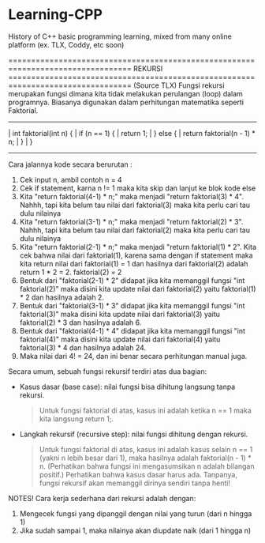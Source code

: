 # Learning-CPP
History of C++ basic programming learning, mixed from many online platform (ex. TLX, Coddy, etc soon)

================================================================================= REKURSI =================================================================================
(Source TLX) Fungsi rekursi merupakan fungsi dimana kita tidak melakukan perulangan (loop) dalam programnya. Biasanya digunakan dalam perhitungan matematika seperti Faktorial.

 __________________________________________
 | int faktorial(int n) {
 |     if (n == 1) {
 |         return 1;
 |     } else {
 |         return faktorial(n - 1) * n;
 |     }
 | }
 __________________________________________

Cara jalannya kode secara berurutan :
1. Cek input n, ambil contoh n = 4
2. Cek if statement, karna n != 1 maka kita skip dan lanjut ke blok kode else
3. Kita "return faktorial(4-1) * n;" maka menjadi "return faktorial(3) * 4". Nahhh, tapi kita belum tau nilai dari faktorial(3) maka kita perlu cari tau dulu nilainya
4. Kita "return faktorial(3-1) * n;" maka menjadi "return faktorial(2) * 3". Nahhh, tapi kita belum tau nilai dari faktorial(2) maka kita perlu cari tau dulu nilainya
5. Kita "return faktorial(2-1) * n;" maka menjadi "return faktorial(1) * 2". Kita cek bahwa nilai dari faktorial(1), karena sama dengan if statement maka kita return nilai dari faktorial(1) = 1 dan hasilnya dari faktorial(2) adalah return 1 * 2 = 2. faktorial(2) = 2
6. Bentuk dari "faktorial(2-1) * 2" didapat jika kita memanggil fungsi "int faktorial(2)" maka disini kita update nilai dari faktorial(2) yaitu faktorial(1) * 2 dan hasilnya adalah 2.
7. Bentuk dari "faktorial(3-1) * 3" didapat jika kita memanggil fungsi "int faktorial(3)" maka disini kita update nilai dari faktorial(3) yaitu faktorial(2) * 3 dan hasilnya adalah 6.
8. Bentuk dari "faktorial(4-1) * 4" didapat jika kita memanggil fungsi "int faktorial(4)" maka disini kita update nilai dari faktorial(4) yaitu faktorial(3) * 4 dan hasilnya adalah 24.
9. Maka nilai dari 4! = 24, dan ini benar secara perhitungan manual juga.

Secara umum, sebuah fungsi rekursif terdiri atas dua bagian:
- Kasus dasar (base case): nilai fungsi bisa dihitung langsung tanpa rekursi.
  > Untuk fungsi faktorial di atas, kasus ini adalah ketika n == 1 maka kita langsung return 1;.
- Langkah rekursif (recursive step): nilai fungsi dihitung dengan rekursi.
  > Untuk fungsi faktorial di atas, kasus ini adalah kasus selain n == 1 (yakni n lebih besar dari 1), maka hasilnya adalah faktorial(n - 1) * n.
  > (Perhatikan bahwa fungsi ini mengasumsikan n adalah bilangan positif.)
Perhatikan bahwa kasus dasar harus ada. Tanpanya, fungsi rekursif akan memanggil dirinya sendiri tanpa henti!

NOTES!
  Cara kerja sederhana dari rekursi adalah dengan:
  1) Mengecek fungsi yang dipanggil dengan nilai yang turun (dari n hingga 1)
  2) Jika sudah sampai 1, maka nilainya akan diupdate naik (dari 1 hingga n)
